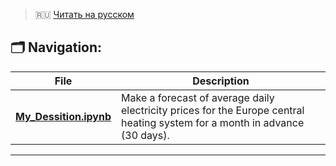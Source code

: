 > 🇷🇺 [Читать на русском](README.md)

## 🗂️ Navigation:

| File | Description |
|------|------------|
| **[My_Dessition.ipynb](My_Dessition.ipynb)** | Make a forecast of average daily electricity prices for the Europe central heating system for a month in advance (30 days). |

---
